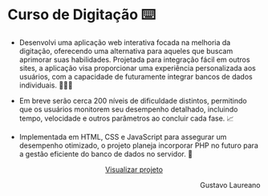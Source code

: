 <h1>Curso de Digitação ⌨️</h1>

- Desenvolvi uma aplicação web interativa focada na melhoria da digitação, oferecendo uma alternativa para aqueles que buscam aprimorar suas habilidades. Projetada para integração fácil em outros sites, a aplicação visa proporcionar uma experiência personalizada aos usuários, com a capacidade de futuramente integrar bancos de dados individuais. 👨🏽‍💻

- Em breve serão cerca 200 níveis de dificuldade distintos, permitindo que os usuários monitorem seu desempenho detalhado, incluindo tempo, velocidade e outros parâmetros ao concluir cada fase. 📈

- Implementada em HTML, CSS e JavaScript para assegurar um desempenho otimizado, o projeto planeja incorporar PHP no futuro para a gestão eficiente do banco de dados no servidor. 🚀


<p align="center">
<a href="https://gustavo-laureano.github.io/curso-de-digitacao/" target="_blank"> Visualizar projeto </a>
</p>




<p align="right"> Gustavo Laureano</p>
